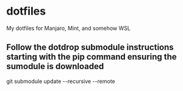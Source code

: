 # dotfiles
My dotfiles for Manjaro, Mint, and somehow WSL

## Follow the dotdrop submodule instructions starting with the pip command ensuring the sumodule is downloaded

git submodule update --recursive --remote
